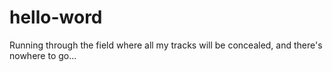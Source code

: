 # hello-word

Running through the field where all my tracks will be concealed, and there's nowhere to go...



